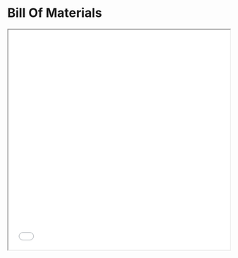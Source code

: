 
<html>
  <body>
    <h1>Bill Of Materials</h1>
    <iframe src="media/BOM" width="100%" height="500px">
    </iframe>
  </body>
</html>

